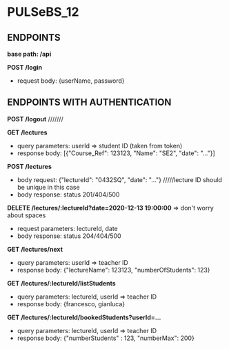 # PULSeBS_12

## ENDPOINTS

**base path: /api** 

**POST /login**
- request body: {userName, password}




## ENDPOINTS WITH AUTHENTICATION
**POST /logout**
///////


**GET /lectures**
- query parameters: userId => student ID (taken from token)
- response body: [{"Course_Ref": 123123, "Name": "SE2", "date": "..."}]


**POST /lectures**
- body request: {"lectureId": "0432SQ", "date": "..."} /////lecture ID should be unique in this case
- body response: status 201/404/500


**DELETE /lectures/:lectureId?date=2020-12-13 19:00:00** => don't worry about spaces
- request parameters: lectureId, date
- body response: status 204/404/500


**GET /lectures/next**
- query parameters: userId => teacher ID
- response body: {"lectureName": 123123, "numberOfStudents": 123}


**GET /lectures/:lectureId/listStudents**
- query parameters: lectureId, userId => teacher ID
- response body: {francesco, gianluca}

**GET /lectures/:lectureId/bookedStudents?userId=...**
- query parameters: lectureId, userId => teacher ID
- response body: {"numberStudents" : 123, "numberMax": 200}




